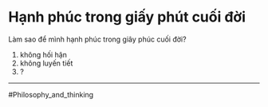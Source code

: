 # Hạnh phúc trong giấy phút cuối đời

Làm sao để mình hạnh phúc trong giây phúc cuối đời?
1. không hối hận
2. không luyến tiết
3. ?

---

#Philosophy_and_thinking 
